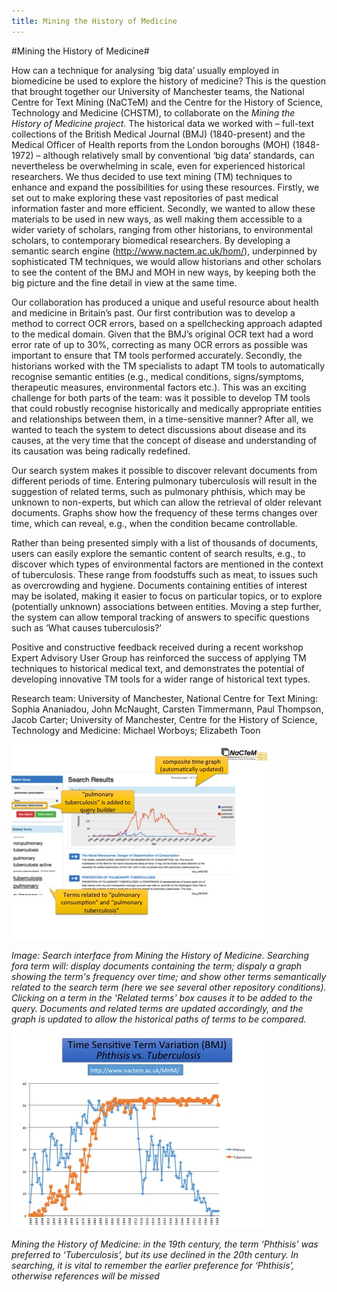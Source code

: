 ```yaml
---
title: Mining the History of Medicine
---
```


#Mining the History of Medicine#

How can a technique for analysing ‘big data’ usually employed in biomedicine be used to explore the history of medicine?  This is the question that brought together our University of Manchester teams, the National Centre for Text Mining (NaCTeM) and the Centre for the History of Science, Technology and Medicine (CHSTM), to collaborate on the _Mining the History of Medicine project_.  The historical data we worked with – full-text collections of the British Medical Journal (BMJ) (1840-present) and the Medical Officer of Health reports from the London boroughs (MOH) (1848-1972) – although relatively small by conventional ‘big data’ standards, can nevertheless be overwhelming in scale, even for experienced historical researchers.  We thus decided to use text mining (TM) techniques to enhance and expand the possibilities for using these resources.  Firstly, we set out to make exploring these vast repositories of past medical information faster and more efficient.  Secondly, we wanted to allow these materials to be used in new ways, as well making them accessible to a wider variety of scholars, ranging from other historians, to environmental scholars, to contemporary biomedical researchers. By developing a semantic search engine (http://www.nactem.ac.uk/hom/), underpinned by sophisticated TM techniques, we would allow historians and other scholars to see the content of the BMJ and MOH in new ways, by keeping both the big picture and the fine detail in view at the same time. 

Our collaboration has produced a unique and useful resource about health and medicine in Britain’s past.  Our first contribution was to develop a method to correct OCR errors, based on a spellchecking approach adapted to the medical domain.  Given that the BMJ’s original OCR text had a word error rate of up to 30%, correcting as many OCR errors as possible was important to ensure that TM tools performed accurately.  Secondly, the historians worked with the TM specialists to adapt TM tools to automatically recognise semantic entities (e.g., medical conditions, signs/symptoms, therapeutic measures, environmental factors etc.).  This was an exciting challenge for both parts of the team: was it possible to develop TM tools that could robustly recognise historically and medically appropriate entities and relationships between them, in a time-sensitive manner?  After all, we wanted to teach the system to detect discussions about disease and its causes, at the very time that the concept of disease and understanding of its causation was being radically redefined. 

Our search system makes it possible to discover relevant documents from different periods of time. Entering pulmonary tuberculosis will result in the suggestion of related terms, such as pulmonary phthisis, which may be unknown to non-experts, but which can allow the retrieval of older relevant documents.  Graphs show how the frequency of these terms changes over time, which can reveal, e.g., when the condition became controllable.

Rather than being presented simply with a list of thousands of documents, users can easily explore the semantic content of search results, e.g., to discover which types of environmental factors are mentioned in the context of tuberculosis. These range from foodstuffs such as meat, to issues such as overcrowding and hygiene. Documents containing entities of interest may be isolated, making it easier to focus on particular topics, or to explore (potentially unknown) associations between entities. Moving a step further, the system can allow temporal tracking of answers to specific questions such as ‘What causes tuberculosis?’ 

Positive and constructive feedback received during a recent workshop Expert Advisory User Group has reinforced the success of applying TM techniques to historical medical text, and demonstrates the potential of developing innovative TM tools for a wider range of historical text types.

Research team: University of Manchester, National Centre for Text Mining: Sophia Ananiadou, John McNaught, Carsten Timmermann, Paul Thompson, Jacob Carter;  University of Manchester, Centre for the History of Science, Technology and Medicine: Michael Worboys; Elizabeth Toon

![image1: Search interface from Mining the History of Medicine](Images/11b.jpg)

_Image: Search interface from Mining the History of Medicine. Searching fora term will: display documents containing the term; dispaly a graph showing the term's frequency over time; and show other terms semantically related to the search term (here we see several other repository conditions). Clicking on a term in the 'Related terms' box causes it to be added to the query. Documents and related terms are updated accordingly, and the graph is updated to allow the historical paths of terms to be compared._ 

![image2: Mining the History of Medicine: in the 19th century, the term ‘Phthisis’ was preferred to ‘Tuberculosis’, but its use declined in the 20th century. In searching, it is vital to remember the earlier preference for ‘Phthisis’, otherwise references will be missed](Images/11.jpg)

_Mining the History of Medicine: in the 19th century, the term ‘Phthisis’ was preferred to ‘Tuberculosis’, but its use declined in the 20th century. In searching, it is vital to remember the earlier preference for ‘Phthisis’, otherwise references will be missed_

